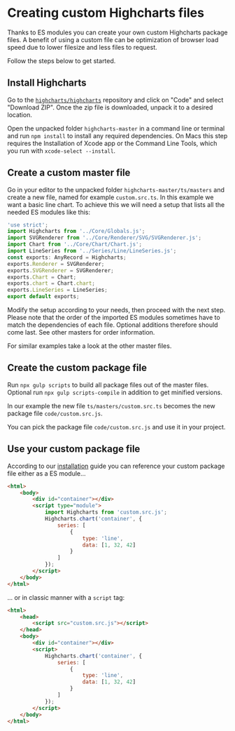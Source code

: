 # Creating custom Highcharts files

Thanks to ES modules you can create your own custom Highcharts package files. A
benefit of using a custom file can be optimization of browser load speed due to
lower filesize and less files to request.

Follow the steps below to get started.

## Install Highcharts

Go to the [`highcharts/highcharts`](https://github.com/highcharts/highcharts)
repository and click on "Code" and select "Download ZIP". Once the zip file is
downloaded, unpack it to a desired location.

Open the unpacked folder `highcharts-master` in a command line or terminal and
run `npm install` to install any required dependencies. On Macs this step
requires the Installation of Xcode app or the Command Line Tools, which you run
with `xcode-select --install`.

## Create a custom master file

Go in your editor to the unpacked folder `highcharts-master/ts/masters` and
create a new file, named for example `custom.src.ts`. In this example we want a
basic line chart. To achieve this we will need a setup that lists all the needed
ES modules like this:

```ts
'use strict';
import Highcharts from '../Core/Globals.js';
import SVGRenderer from '../Core/Renderer/SVG/SVGRenderer.js';
import Chart from '../Core/Chart/Chart.js';
import LineSeries from '../Series/Line/LineSeries.js';
const exports: AnyRecord = Highcharts;
exports.Renderer = SVGRenderer;
exports.SVGRenderer = SVGRenderer;
exports.Chart = Chart;
exports.chart = Chart.chart;
exports.LineSeries = LineSeries;
export default exports;
```

Modify the setup according to your needs, then proceed with the next step.
Please note that the order of the imported ES modules sometimes have to match
the dependencies of each file. Optional additions therefore should come last.
See other masters for order information.

For similar examples take a look at the other master files.

## Create the custom package file

Run `npx gulp scripts` to build all package files out of the master files.
Optional run `npx gulp scripts-compile` in addition to get minified versions.

In our example the new file `ts/masters/custom.src.ts`
becomes the new package file `code/custom.src.js`.

You can pick the package file `code/custom.src.js` and use it in your project.

## Use your custom package file

According to our [installation](./installation.md) guide you can reference your
custom package file either as a ES module...

```html
<html>
    <body>
        <div id="container"></div>
        <script type="module">
            import Highcharts from 'custom.src.js';
            Highcharts.chart('container', {
                series: [
                    {
                        type: 'line',
                        data: [1, 32, 42]
                    }
                ]
            });
        </script>
    </body>
</html>
```

... or in classic manner with a `script` tag:

```html
<html>
    <head>
        <script src="custom.src.js"></script>
    </head>
    <body>
        <div id="container"></div>
        <script>
            Highcharts.chart('container', {
                series: [
                    {
                        type: 'line',
                        data: [1, 32, 42]
                    }
                ]
            });
        </script>
    </body>
</html>
```
